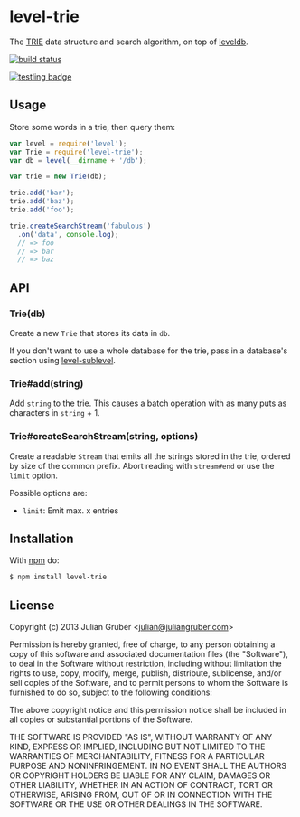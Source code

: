# level-trie

The [TRIE](http://en.wikipedia.org/wiki/Trie) data structure and search
algorithm, on top of [leveldb](https://github.com/rvagg/node-levelup).

[![build status](https://secure.travis-ci.org/juliangruber/level-trie.png)](http://travis-ci.org/juliangruber/level-trie)

[![testling badge](https://ci.testling.com/juliangruber/level-trie.png)](https://ci.testling.com/juliangruber/level-trie)

## Usage

Store some words in a trie, then query them:

```js
var level = require('level');
var Trie = require('level-trie');
var db = level(__dirname + '/db');

var trie = new Trie(db);

trie.add('bar');
trie.add('baz');
trie.add('foo');

trie.createSearchStream('fabulous')
  .on('data', console.log);
  // => foo
  // => bar
  // => baz
```

## API

### Trie(db)

Create a new `Trie` that stores its data in `db`.

If you don't want to use a whole database for the trie, pass in a
database's section using
[level-sublevel](https://github.com/dominictarr/level-sublevel).

### Trie#add(string)

Add `string` to the trie. This causes a batch operation with as many puts as
characters in `string` + 1.

### Trie#createSearchStream(string, options)

Create a readable `Stream` that emits all the strings stored in the trie,
ordered by size of the common prefix. Abort reading with `stream#end` or use
the `limit` option.

Possible options are:

* `limit`: Emit max. x entries

## Installation

With [npm](http://npmjs.org) do:

```bash
$ npm install level-trie
```

## License

Copyright (c) 2013 Julian Gruber &lt;julian@juliangruber.com&gt;

Permission is hereby granted, free of charge, to any person obtaining a copy
of this software and associated documentation files (the "Software"), to deal
in the Software without restriction, including without limitation the rights
to use, copy, modify, merge, publish, distribute, sublicense, and/or sell
copies of the Software, and to permit persons to whom the Software is
furnished to do so, subject to the following conditions:

The above copyright notice and this permission notice shall be included in
all copies or substantial portions of the Software.

THE SOFTWARE IS PROVIDED "AS IS", WITHOUT WARRANTY OF ANY KIND, EXPRESS OR
IMPLIED, INCLUDING BUT NOT LIMITED TO THE WARRANTIES OF MERCHANTABILITY,
FITNESS FOR A PARTICULAR PURPOSE AND NONINFRINGEMENT. IN NO EVENT SHALL THE
AUTHORS OR COPYRIGHT HOLDERS BE LIABLE FOR ANY CLAIM, DAMAGES OR OTHER
LIABILITY, WHETHER IN AN ACTION OF CONTRACT, TORT OR OTHERWISE, ARISING FROM,
OUT OF OR IN CONNECTION WITH THE SOFTWARE OR THE USE OR OTHER DEALINGS IN
THE SOFTWARE.
